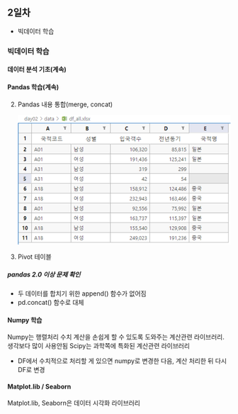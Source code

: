 ## 2일차

- 빅데이터 학습

### 빅데이터 학습

#### 데이터 분석 기초(계속)

#### Pandas 학습(계속)

2. Pandas 내용 통합(merge, concat)

   ![concat 결과](https://raw.githubusercontent.com/zzzissu/bigdata-analysis2024/main/images/ba002.png)

3. Pivot 테이블

##### pandas 2.0 이상 문제 확인

- 두 데이터를 합치기 위한 append() 함수가 없어짐
- pd.concat() 함수로 대체

#### Numpy 학습

Numpy는 행렬처리 수치 계산을 손쉽게 할 수 있도록 도와주는 계산관련 라이브러리. 생각보다 많이 사용안됨
Scipy는 과학쪽에 특화된 계산관련 라이브러리

- DF에서 수치적으로 처리할 게 있으면 numpy로 변경한 다음, 계산 처리한 뒤 다시 DF로 변경

#### Matplot.lib / Seaborn

Matplot.lib, Seaborn은 데이터 시각화 라이브러리

